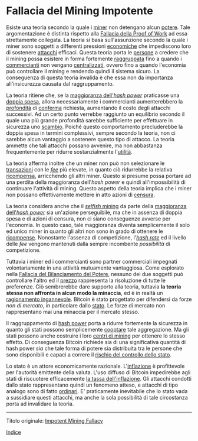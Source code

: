 # Fallacia del Mining Impotente



Esiste una teoria secondo la quale i [miner](ch101-glossary.md#miner) non detengano alcun [potere](ch101-glossary.md#potere). Tale argomentazione è distinta rispetto alla [Fallacia della Proof of Work](ch073-proof-of-work-fallacy.md) ad essa strettamente collegata. La teoria si basa sull'assunzione secondo la quale i miner sono soggetti a differenti pressioni [economiche](ch101-glossary.md#economia) che impediscono loro di sostenere [attacchi](ch101-glossary.md#attacco) efficaci. Questa teoria porta le [persone](ch101-glossary.md#persona) a credere che il mining possa esistere in forma fortemente [raggruppata](ch101-glossary.md#raggruppamento-pooling) fino a quando i [commercianti](ch101-glossary.md#commerciante) non vengano [centralizzati](ch101-glossary.md#centralizzazione), ovvero fino a quando l'economia può controllare il mining e rendendo quindi il sistema sicuro. La conseguenza di questa teoria invalida è che essa non da importanza all'insicurezza causata dal raggruppamento.

La teoria ritiene che, se la [maggioranza dell'_hash power_](ch101-glossary.md#maggioranza-dellhash-power) praticasse una [doppia spesa](ch101-glossary.md#doppia-spesa), allora necessariamente i commercianti aumenterebbero la [profondità](ch101-glossary.md#profondità-depth) di [conferma](ch101-glossary.md#conferma) richiesta,  aumentando il costo degli attacchi successivi. Ad un certo punto verrebbe raggiunto un equilibrio secondo il quale una più grande profondità sarebbe sufficiente per effettuare in sicurezza uno [scambio](ch101-glossary.md#scambio-di-unità). Poiché questo comportamento precluderebbe la doppia spesa in termini complessivi, sempre secondo la teoria, non ci sarebbe alcun vantaggio a sostenere questo tipo di attacco. La teoria ammette che tali attacchi possano avvenire, ma non abbastanza frequentemente per ridurre sostanzialmente l'[utilità](ch101-glossary.md#utilità). 

La teoria afferma inoltre che un miner non può non selezionare le [transazioni](ch101-glossary.md#transazione) con le [_fee_](ch101-glossary.md#commissione-di-transazione-fee) più elevate, in quanto ciò ridurrebbe la relativa [ricompensa](ch101-glossary.md#ricompensa-reward), arricchendo gli altri miner. Questo si presume possa portare ad una perdita della maggioranza dell'_hash power_ e quindi all'impossibilità di continuare l'attività di mining. Questo aspetto della teoria implica che i miner non possano effettivamente mettere in atto azioni di [censura](ch101-glossary.md#censura).

La teoria considera anche che il [_selfish_ mining](ch101-glossary.md#selfish-miner) da parte della [maggioranza dell'_hash power_](ch101-glossary.md#maggioranza-dellhash-power) sia un'azione perseguibile, ma che in assenza di doppia spesa e di azioni di censura, non ci siano conseguenze avverse per l'economia. In questo caso, tale maggioranza diventa semplicemente il solo ed unico miner in quanto gli altri non sono in grado di ottenere le [ricompense](ch101-glossary.md#ricompensa-reward). Nonostante l'assenza di competizione, l'[_hash rate_](ch101-glossary.md#hash-rate) ed il livello delle _fee_ vengono mantenuti dalla sempre incombente _possibilità_ di competizione.

Tuttavia i miner ed i commercianti sono partner commerciali impegnati volontariamente in una attività mutuamente vantaggiosa. Come esplorato nella [Fallacia del Bilanciamento del Potere](ch042-balance-of-power-fallacy.md), nessuno dei due soggetti può controllare l'altro ed il [prezzo](ch101-glossary.md#prezzo) rappresenta la risoluzione di tutte le preferenze. Ciò sembrerebbe dare supporto alla teoria, tuttavia **la teoria stessa non affronta in alcun modo la minaccia**, ed è in realtà un [ragionamento ingannevole](https://en.wikipedia.org/wiki/Red_herring). Bitcoin è stato progettato per difendersi da forze _non di mercato_, in particolare dallo [stato](ch101-glossary.md#stato). Le forze di mercato non rappresentano mai una minaccia per il mercato stesso.

Il raggruppamento di [hash power](ch101-glossary.md#hash-power) porta a ridurre fortemente la sicurezza in quanto gli stati possono semplicemente [cooptare](ch101-glossary.md#cooptazione-cooption) tale aggregazione. Ma gli stati possono anche costruire i loro [centri di mining](ch101-glossary.md#centro-di-mining-mine) per ottenere lo stesso effetto. Di conseguenza Bitcoin richiede sia di una significativa quantità di hash power _sia_ che tale forma di potere sia distribuita tra le persone che sono disponibili e capaci a correre il [rischio del controllo dello stato](ch016-risk-sharing-principle.md).

Lo stato è un attore economicamente razionale. L'[inflazione](ch101-glossary.md#inflazione) è profittevole per l'autorità emittente della valuta. L'uso diffuso di Bitcoin impedirebbe agli stati di riscuotere efficacemente [la tassa dell'inflazione](https://it.wikipedia.org/wiki/Signoraggio). Gli attacchi condotti dallo stato rappresentano quindi un fenomeno atteso, e attacchi di tipo analogo sono di fatto [ordinari](https://en.wikipedia.org/wiki/Foreign_exchange_controls). E' praticamente inevitabile che lo stato vada a sussidiare questi attacchi, ma anche la sola possibilità di tale circostanza porta ad invalidare la teoria. 

---

Titolo originale: [Impotent Mining Fallacy](https://github.com/libbitcoin/libbitcoin-system/wiki/Impotent-Mining-Fallacy)

[Indice](/README.md)
